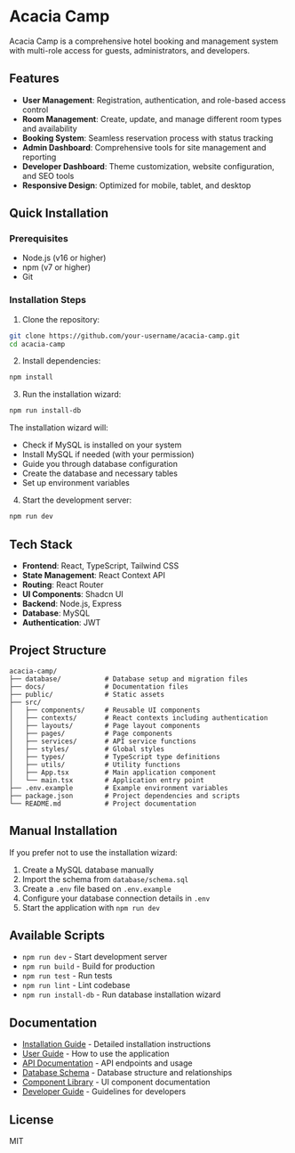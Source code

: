 # Acacia Camp

Acacia Camp is a comprehensive hotel booking and management system with multi-role access for guests, administrators, and developers.

## Features

- **User Management**: Registration, authentication, and role-based access control
- **Room Management**: Create, update, and manage different room types and availability
- **Booking System**: Seamless reservation process with status tracking
- **Admin Dashboard**: Comprehensive tools for site management and reporting
- **Developer Dashboard**: Theme customization, website configuration, and SEO tools
- **Responsive Design**: Optimized for mobile, tablet, and desktop

## Quick Installation

### Prerequisites

- Node.js (v16 or higher)
- npm (v7 or higher)
- Git

### Installation Steps

1. Clone the repository:

```bash
git clone https://github.com/your-username/acacia-camp.git
cd acacia-camp
```

2. Install dependencies:

```bash
npm install
```

3. Run the installation wizard:

```bash
npm run install-db
```

The installation wizard will:
- Check if MySQL is installed on your system
- Install MySQL if needed (with your permission)
- Guide you through database configuration
- Create the database and necessary tables
- Set up environment variables

4. Start the development server:

```bash
npm run dev
```

## Tech Stack

- **Frontend**: React, TypeScript, Tailwind CSS
- **State Management**: React Context API
- **Routing**: React Router
- **UI Components**: Shadcn UI
- **Backend**: Node.js, Express
- **Database**: MySQL
- **Authentication**: JWT

## Project Structure

```
acacia-camp/
├── database/           # Database setup and migration files
├── docs/               # Documentation files
├── public/             # Static assets
├── src/
│   ├── components/     # Reusable UI components
│   ├── contexts/       # React contexts including authentication
│   ├── layouts/        # Page layout components
│   ├── pages/          # Page components
│   ├── services/       # API service functions
│   ├── styles/         # Global styles
│   ├── types/          # TypeScript type definitions
│   ├── utils/          # Utility functions
│   ├── App.tsx         # Main application component
│   └── main.tsx        # Application entry point
├── .env.example        # Example environment variables
├── package.json        # Project dependencies and scripts
└── README.md           # Project documentation
```

## Manual Installation

If you prefer not to use the installation wizard:

1. Create a MySQL database manually
2. Import the schema from `database/schema.sql`
3. Create a `.env` file based on `.env.example`
4. Configure your database connection details in `.env`
5. Start the application with `npm run dev`

## Available Scripts

- `npm run dev` - Start development server
- `npm run build` - Build for production
- `npm run test` - Run tests
- `npm run lint` - Lint codebase
- `npm run install-db` - Run database installation wizard

## Documentation

- [Installation Guide](./docs/installation.md) - Detailed installation instructions
- [User Guide](./docs/usage.md) - How to use the application
- [API Documentation](./docs/api.md) - API endpoints and usage
- [Database Schema](./docs/database.md) - Database structure and relationships
- [Component Library](./docs/components.md) - UI component documentation
- [Developer Guide](./docs/developer.md) - Guidelines for developers

## License

MIT 
